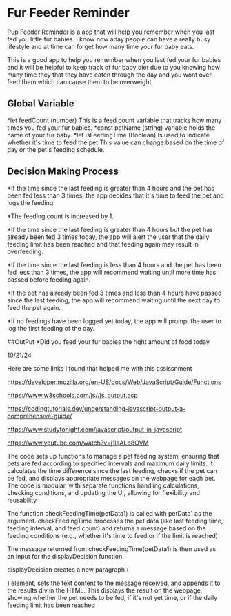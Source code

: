 # Fur Feeder Reminder

Pup Feeder Reminder is a app that will help you remember when you last fed you little fur babies. I know now aday people can have a really busy lifestyle and at time can forget how many time your fur baby eats. 

This is a good app to help you remember when you last fed your fur babies and it will be helpful to keep track of fur baby diet due to you knowing how many time they that they have eaten through the day and you wont over feed them which can cause them to be overweight.

## Global Variable

*let feedCount (number) This is a feed count variable that tracks how many times you fed your fur babies.
*const petName (string) variable holds the name of your fur baby.
*let isFeedingTime (Boolean) Is used to indicate whether it's time to feed the pet  This value can change based on the time of day or the pet's feeding schedule.

## Decision Making Process

*If the time since the last feeding is greater than 4 hours and the pet has been fed less than 3 times, the app decides that it's time to feed the pet and logs the feeding.

*The feeding count is increased by 1.

*If the time since the last feeding is greater than 4 hours but the pet has already been fed 3 times today, the app will alert the user that the daily feeding limit has been reached and that feeding again may result in overfeeding.

*If the time since the last feeding is less than 4 hours and the pet has been fed less than 3 times, the app will recommend waiting until more time has passed before feeding again.

*If the pet has already been fed 3 times and less than 4 hours have passed since the last feeding, the app will recommend waiting until the next day to feed the pet again.

*If no feedings have been logged yet today, the app will prompt the user to log the first feeding of the day.

##OutPut
*Did you feed your fur babies the right amount of food today



10/21/24

Here are some links i found that helped me with this assissnment 

https://developer.mozilla.org/en-US/docs/Web/JavaScript/Guide/Functions

https://www.w3schools.com/js//js_output.asp

https://codingtutorials.dev/understanding-javascript-output-a-comprehensive-guide/

https://www.studytonight.com/javascript/output-in-javascript

https://www.youtube.com/watch?v=j1laALb8OVM

The code sets up functions to manage a pet feeding system, ensuring that pets are fed according to specified intervals and maximum daily limits. It calculates the time difference since the last feeding, checks if the pet can be fed, and displays appropriate messages on the webpage for each pet. The code is modular, with separate functions handling calculations, checking conditions, and updating the UI, allowing for flexibility and reusability

The function checkFeedingTime(petData1) is called with petData1 as the argument.
checkFeedingTime processes the pet data (like last feeding time, feeding interval, and feed count) and returns a message based on the feeding conditions (e.g., whether it's time to feed or if the limit is reached)

The message returned from checkFeedingTime(petData1) is then used as an input for the displayDecision function

displayDecision creates a new paragraph (<p>) element, sets the text content to the message received, and appends it to the results div in the HTML.
This displays the result on the webpage, showing whether the pet needs to be fed, if it's not yet time, or if the daily feeding limit has been reached